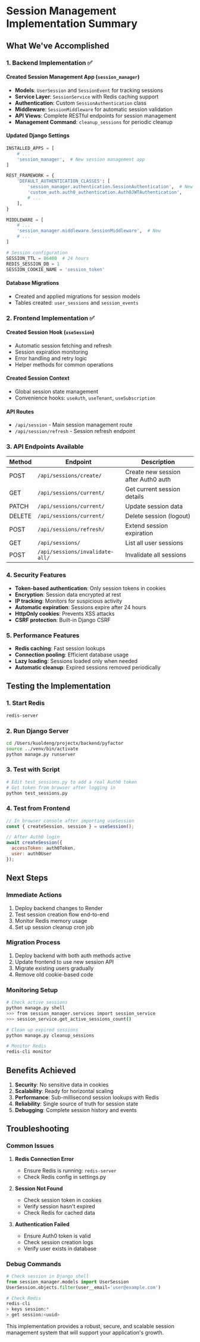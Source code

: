 # Session Management Implementation Summary

## What We've Accomplished

### 1. Backend Implementation ✅

#### Created Session Management App (`session_manager`)
- **Models**: `UserSession` and `SessionEvent` for tracking sessions
- **Service Layer**: `SessionService` with Redis caching support
- **Authentication**: Custom `SessionAuthentication` class
- **Middleware**: `SessionMiddleware` for automatic session validation
- **API Views**: Complete RESTful endpoints for session management
- **Management Command**: `cleanup_sessions` for periodic cleanup

#### Updated Django Settings
```python
INSTALLED_APPS = [
    # ...
    'session_manager',  # New session management app
]

REST_FRAMEWORK = {
    'DEFAULT_AUTHENTICATION_CLASSES': [
        'session_manager.authentication.SessionAuthentication',  # New
        'custom_auth.auth0_authentication.Auth0JWTAuthentication',
        # ...
    ],
}

MIDDLEWARE = [
    # ...
    'session_manager.middleware.SessionMiddleware',  # New
    # ...
]

# Session configuration
SESSION_TTL = 86400  # 24 hours
REDIS_SESSION_DB = 1
SESSION_COOKIE_NAME = 'session_token'
```

#### Database Migrations
- Created and applied migrations for session models
- Tables created: `user_sessions` and `session_events`

### 2. Frontend Implementation ✅

#### Created Session Hook (`useSession`)
- Automatic session fetching and refresh
- Session expiration monitoring
- Error handling and retry logic
- Helper methods for common operations

#### Created Session Context
- Global session state management
- Convenience hooks: `useAuth`, `useTenant`, `useSubscription`

#### API Routes
- `/api/session` - Main session management route
- `/api/session/refresh` - Session refresh endpoint

### 3. API Endpoints Available

| Method | Endpoint | Description |
|--------|----------|-------------|
| POST | `/api/sessions/create/` | Create new session after Auth0 auth |
| GET | `/api/sessions/current/` | Get current session details |
| PATCH | `/api/sessions/current/` | Update session data |
| DELETE | `/api/sessions/current/` | Delete session (logout) |
| POST | `/api/sessions/refresh/` | Extend session expiration |
| GET | `/api/sessions/` | List all user sessions |
| POST | `/api/sessions/invalidate-all/` | Invalidate all sessions |

### 4. Security Features

- **Token-based authentication**: Only session tokens in cookies
- **Encryption**: Session data encrypted at rest
- **IP tracking**: Monitors for suspicious activity
- **Automatic expiration**: Sessions expire after 24 hours
- **HttpOnly cookies**: Prevents XSS attacks
- **CSRF protection**: Built-in Django CSRF

### 5. Performance Features

- **Redis caching**: Fast session lookups
- **Connection pooling**: Efficient database usage
- **Lazy loading**: Sessions loaded only when needed
- **Automatic cleanup**: Expired sessions removed periodically

## Testing the Implementation

### 1. Start Redis
```bash
redis-server
```

### 2. Run Django Server
```bash
cd /Users/kuoldeng/projectx/backend/pyfactor
source ../venv/bin/activate
python manage.py runserver
```

### 3. Test with Script
```bash
# Edit test_sessions.py to add a real Auth0 token
# Get token from browser after logging in
python test_sessions.py
```

### 4. Test from Frontend
```javascript
// In browser console after importing useSession
const { createSession, session } = useSession();

// After Auth0 login
await createSession({
  accessToken: auth0Token,
  user: auth0User
});
```

## Next Steps

### Immediate Actions
1. Deploy backend changes to Render
2. Test session creation flow end-to-end
3. Monitor Redis memory usage
4. Set up session cleanup cron job

### Migration Process
1. Deploy backend with both auth methods active
2. Update frontend to use new session API
3. Migrate existing users gradually
4. Remove old cookie-based code

### Monitoring Setup
```bash
# Check active sessions
python manage.py shell
>>> from session_manager.services import session_service
>>> session_service.get_active_sessions_count()

# Clean up expired sessions
python manage.py cleanup_sessions

# Monitor Redis
redis-cli monitor
```

## Benefits Achieved

1. **Security**: No sensitive data in cookies
2. **Scalability**: Ready for horizontal scaling
3. **Performance**: Sub-millisecond session lookups with Redis
4. **Reliability**: Single source of truth for session state
5. **Debugging**: Complete session history and events

## Troubleshooting

### Common Issues

1. **Redis Connection Error**
   - Ensure Redis is running: `redis-server`
   - Check Redis config in settings.py

2. **Session Not Found**
   - Check session token in cookies
   - Verify session hasn't expired
   - Check Redis for cached data

3. **Authentication Failed**
   - Ensure Auth0 token is valid
   - Check session creation logs
   - Verify user exists in database

### Debug Commands
```python
# Check session in Django shell
from session_manager.models import UserSession
UserSession.objects.filter(user__email='user@example.com')

# Check Redis
redis-cli
> keys session:*
> get session:<uuid>
```

This implementation provides a robust, secure, and scalable session management system that will support your application's growth.